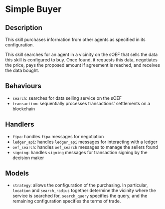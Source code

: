 # Simple Buyer

## Description

This skill purchases information from other agents as specified in its configuration.

This skill searches for an agent in a vicinity on the sOEF that sells the data this skill is configured to buy. Once found, it requests this data, negotiates the price, pays the proposed amount if agreement is reached, and receives the data bought.

## Behaviours

- `search`: searches for data selling service on the sOEF
- `transaction`: sequentially processes transactions' settlements on a blockchain

## Handlers

- `fipa`: handles `fipa` messages for negotiation
- `ledger_api`: handles `ledger_api` messages for interacting with a ledger
- `oef_search`: handles `oef_search` messages to manage the sellers found
- `signing`: handles `signing` messages for transaction signing by the decision maker

## Models

- `strategy`: allows the configuration of the purchasing. In particular, `location` and `search_radius` together determine the vicinity where the service is searched for, `search_query` specifies the query, and the remaining configuration specifies the terms of trade.
